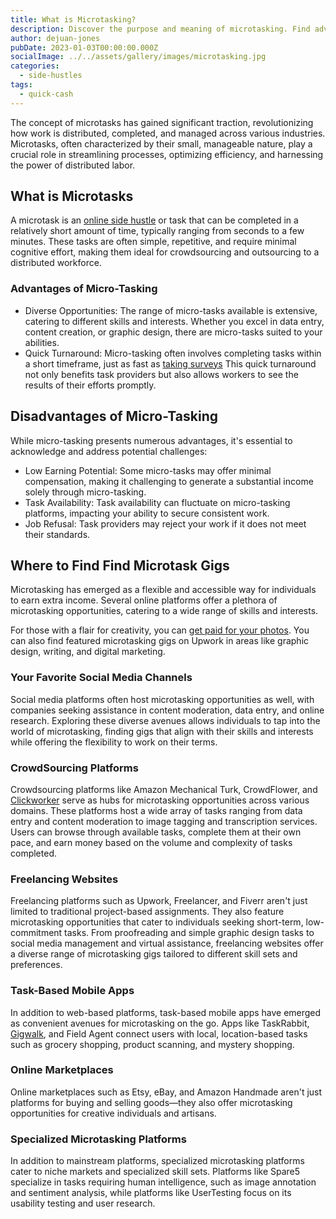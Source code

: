 ```yaml
---
title: What is Microtasking?
description: Discover the purpose and meaning of microtasking. Find advantages and disadvantages along with future trends shaping the evolution of this global workforce.
author: dejuan-jones
pubDate: 2023-01-03T00:00:00.000Z
socialImage: ../../assets/gallery/images/microtasking.jpg
categories:
  - side-hustles
tags:
  - quick-cash
---
```


The concept of microtasks has gained significant traction, revolutionizing how work is distributed, completed, and managed across various industries. Microtasks, often characterized by their small, manageable nature, play a crucial role in streamlining processes, optimizing efficiency, and harnessing the power of distributed labor.

## What is Microtasks

A microtask is an [online side hustle](creative-side-hustles) or task that can be completed in a relatively short amount of time, typically ranging from seconds to a few minutes. These tasks are often simple, repetitive, and require minimal cognitive effort, making them ideal for crowdsourcing and outsourcing to a distributed workforce.

### Advantages of Micro-Tasking

* Diverse Opportunities: The range of micro-tasks available is extensive, catering to different skills and interests. Whether you excel in data entry, content creation, or graphic design, there are micro-tasks suited to your abilities.
* Quick Turnaround: Micro-tasking often involves completing tasks within a short timeframe, just as fast as [taking surveys](best-survey-sites) This quick turnaround not only benefits task providers but also allows workers to see the results of their efforts promptly.

## Disadvantages of Micro-Tasking

While micro-tasking presents numerous advantages, it's essential to acknowledge and address potential challenges:

* Low Earning Potential: Some micro-tasks may offer minimal compensation, making it challenging to generate a substantial income solely through micro-tasking.
* Task Availability: Task availability can fluctuate on micro-tasking platforms, impacting your ability to secure consistent work.
* Job Refusal: Task providers may reject your work if it does not meet their standards.

## Where to Find Find Microtask Gigs

Microtasking has emerged as a flexible and accessible way for individuals to earn extra income. Several online platforms offer a plethora of microtasking opportunities, catering to a wide range of skills and interests.

For those with a flair for creativity, you can [get paid for your photos](get-paid-for-photos). You can also find featured microtasking gigs on Upwork in areas like graphic design, writing, and digital marketing.

### Your Favorite Social Media Channels

Social media platforms often host microtasking opportunities as well, with companies seeking assistance in content moderation, data entry, and online research. Exploring these diverse avenues allows individuals to tap into the world of microtasking, finding gigs that align with their skills and interests while offering the flexibility to work on their terms.

### CrowdSourcing Platforms

Crowdsourcing platforms like Amazon Mechanical Turk, CrowdFlower, and [Clickworker](https://www.clickworker.com) serve as hubs for microtasking opportunities across various domains. These platforms host a wide array of tasks ranging from data entry and content moderation to image tagging and transcription services. Users can browse through available tasks, complete them at their own pace, and earn money based on the volume and complexity of tasks completed.

### Freelancing Websites

Freelancing platforms such as Upwork, Freelancer, and Fiverr aren't just limited to traditional project-based assignments. They also feature microtasking opportunities that cater to individuals seeking short-term, low-commitment tasks. From proofreading and simple graphic design tasks to social media management and virtual assistance, freelancing websites offer a diverse range of microtasking gigs tailored to different skill sets and preferences.

### Task-Based Mobile Apps

In addition to web-based platforms, task-based mobile apps have emerged as convenient avenues for microtasking on the go. Apps like TaskRabbit, [Gigwalk](https://www.gigwalk.com), and Field Agent connect users with local, location-based tasks such as grocery shopping, product scanning, and mystery shopping.

### Online Marketplaces

Online marketplaces such as Etsy, eBay, and Amazon Handmade aren't just platforms for buying and selling goods—they also offer microtasking opportunities for creative individuals and artisans.

### Specialized Microtasking Platforms

In addition to mainstream platforms, specialized microtasking platforms cater to niche markets and specialized skill sets. Platforms like Spare5 specialize in tasks requiring human intelligence, such as image annotation and sentiment analysis, while platforms like UserTesting focus on its usability testing and user research.
